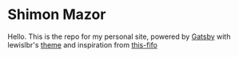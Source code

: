 # Shimon Mazor

Hello. This is the repo for my personal site, powered by [Gatsby](https://www.gatsbyjs.org/) with lewislbr's [theme](https://github.com/lewislbr/lewis-gatsby-starter-blog) and inspiration from [this-fifo](https://github.com/this-fifo)
